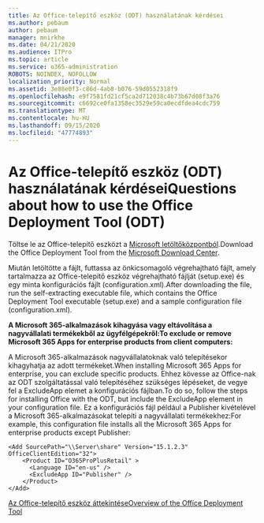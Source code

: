 ```yaml
---
title: Az Office-telepítő eszköz (ODT) használatának kérdései
ms.author: pebaum
author: pebaum
manager: mnirkhe
ms.date: 04/21/2020
ms.audience: ITPro
ms.topic: article
ms.service: o365-administration
ROBOTS: NOINDEX, NOFOLLOW
localization_priority: Normal
ms.assetid: 3e88e0f3-c86d-4ab8-b076-59d0552318f9
ms.openlocfilehash: e9f7581fd21cf5ca2d712038c4b73b67d08f3a76
ms.sourcegitcommit: c6692ce0fa1358ec3529e59ca0ecdfdea4cdc759
ms.translationtype: MT
ms.contentlocale: hu-HU
ms.lasthandoff: 09/15/2020
ms.locfileid: "47774893"
---
```

# <a name="questions-about-how-to-use-the-office-deployment-tool-odt"></a><span data-ttu-id="f9b86-102">Az Office-telepítő eszköz (ODT) használatának kérdései</span><span class="sxs-lookup"><span data-stu-id="f9b86-102">Questions about how to use the Office Deployment Tool (ODT)</span></span>

<span data-ttu-id="f9b86-103">Töltse le az Office-telepítő eszközt a [Microsoft letöltőközpontból](https://go.microsoft.com/fwlink/p/?LinkID=626065).</span><span class="sxs-lookup"><span data-stu-id="f9b86-103">Download the Office Deployment Tool from the [Microsoft Download Center](https://go.microsoft.com/fwlink/p/?LinkID=626065).</span></span>
  
<span data-ttu-id="f9b86-104">Miután letöltötte a fájlt, futtassa az önkicsomagoló végrehajtható fájlt, amely tartalmazza az Office-telepítő eszköz végrehajtható fájlját (setup.exe) és egy minta konfigurációs fájlt (configuration.xml).</span><span class="sxs-lookup"><span data-stu-id="f9b86-104">After downloading the file, run the self-extracting executable file, which contains the Office Deployment Tool executable (setup.exe) and a sample configuration file (configuration.xml).</span></span>
  
 <span data-ttu-id="f9b86-105">**A Microsoft 365-alkalmazások kihagyása vagy eltávolítása a nagyvállalati termékekből az ügyfélgépekről:**</span><span class="sxs-lookup"><span data-stu-id="f9b86-105">**To exclude or remove Microsoft 365 Apps for enterprise products from client computers:**</span></span>
  
<span data-ttu-id="f9b86-106">A Microsoft 365-alkalmazások nagyvállalatoknak való telepítésekor kihagyhatja az adott termékeket.</span><span class="sxs-lookup"><span data-stu-id="f9b86-106">When installing Microsoft 365 Apps for enterprise, you can exclude specific products.</span></span> <span data-ttu-id="f9b86-107">Ehhez kövesse az Office-nak az ODT szolgáltatással való telepítéséhez szükséges lépéseket, de vegye fel a ExcludeApp elemet a konfigurációs fájlban.</span><span class="sxs-lookup"><span data-stu-id="f9b86-107">To do so, follow the steps for installing Office with the ODT, but include the ExcludeApp element in your configuration file.</span></span> <span data-ttu-id="f9b86-108">Ez a konfigurációs fájl például a Publisher kivételével a Microsoft 365-alkalmazásokat telepíti a nagyvállalati termékekhez:</span><span class="sxs-lookup"><span data-stu-id="f9b86-108">For example, this configuration file installs all the Microsoft 365 Apps for enterprise products except Publisher:</span></span>
  
```
<Add SourcePath="\\Server\share" Version="15.1.2.3" OfficeClientEdition="32">
    <Product ID="O365ProPlusRetail" >
      <Language ID="en-us" />
      <ExcludeApp ID="Publisher" />
    </Product>
</Add>
```

[<span data-ttu-id="f9b86-109">Az Office-telepítő eszköz áttekintése</span><span class="sxs-lookup"><span data-stu-id="f9b86-109">Overview of the Office Deployment Tool</span></span>](https://docs.microsoft.com/deployoffice/overview-office-deployment-tool)
  


